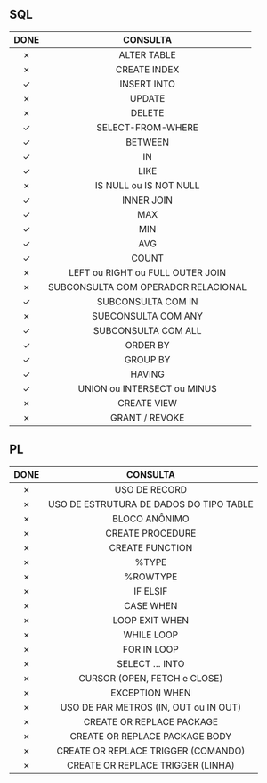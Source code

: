 ## SQL

|  DONE   |              CONSULTA               |
| :-----: | :---------------------------------: |
| &cross; |             ALTER TABLE             |
| &cross; |            CREATE INDEX             |
| &check; |             INSERT INTO             |
| &cross; |               UPDATE                |
| &cross; |               DELETE                |
| &check; |          SELECT-FROM-WHERE          |
| &check; |               BETWEEN               |
| &check; |                 IN                  |
| &check; |                LIKE                 |ƒ
| &cross; |       IS NULL ou IS NOT NULL        |
| &check; |             INNER JOIN              |
| &check; |                 MAX                 |
| &check; |                 MIN                 |
| &check; |                 AVG                 |
| &check; |                COUNT                |
| &cross; |  LEFT ou RIGHT ou FULL OUTER JOIN   |
| &cross; | SUBCONSULTA COM OPERADOR RELACIONAL |
| &check; |         SUBCONSULTA COM IN          |
| &cross; |         SUBCONSULTA COM ANY         |
| &check; |         SUBCONSULTA COM ALL         |
| &check; |              ORDER BY               |
| &check; |              GROUP BY               |
| &check; |               HAVING                |
| &check; |     UNION ou INTERSECT ou MINUS     |
| &cross; |             CREATE VIEW             |
| &cross; |           GRANT / REVOKE            |


## PL

|  DONE   |                CONSULTA                 |
| :-----: | :-------------------------------------: |
| &cross; |              USO DE RECORD              |
| &cross; | USO DE ESTRUTURA DE DADOS DO TIPO TABLE |
| &cross; |              BLOCO ANÔNIMO              |
| &cross; |            CREATE PROCEDURE             |
| &cross; |             CREATE FUNCTION             |
| &cross; |                  %TYPE                  |
| &cross; |                %ROWTYPE                 |
| &cross; |                IF ELSIF                 |
| &cross; |                CASE WHEN                |
| &cross; |             LOOP EXIT WHEN              |
| &cross; |               WHILE LOOP                |
| &cross; |               FOR IN LOOP               |
| &cross; |              SELECT … INTO              |
| &cross; |      CURSOR (OPEN, FETCH e CLOSE)       |
| &cross; |             EXCEPTION WHEN              |
| &cross; |  USO DE PAR METROS (IN, OUT ou IN OUT)  |
| &cross; |        CREATE OR REPLACE PACKAGE        |
| &cross; |     CREATE OR REPLACE PACKAGE BODY      |
| &cross; |   CREATE OR REPLACE TRIGGER (COMANDO)   |
| &cross; |    CREATE OR REPLACE TRIGGER (LINHA)    |


